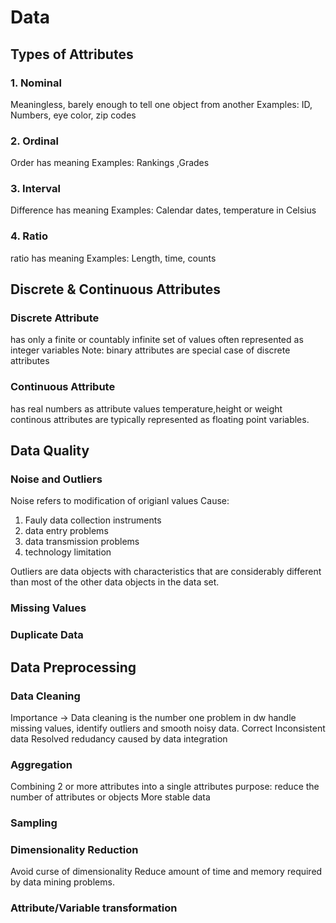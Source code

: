 # Data

## Types of Attributes

### 1. Nominal

Meaningless, barely enough to tell one object from another
Examples: ID, Numbers, eye color, zip codes

### 2. Ordinal

Order has meaning
Examples: Rankings ,Grades

### 3. Interval

Difference has meaning
Examples: Calendar dates, temperature in Celsius

### 4. Ratio

ratio has meaning
Examples: Length, time, counts

## Discrete & Continuous Attributes
### Discrete Attribute
has only a finite or countably infinite set of values
often represented as integer variables
Note: binary attributes are special case of discrete attributes

### Continuous Attribute
has real numbers as attribute values
temperature,height or weight
continous attributes are typically represented as floating point variables.

## Data Quality

### Noise and Outliers
Noise refers to modification of origianl values
Cause:
1) Fauly data collection instruments
2) data entry problems
3) data transmission problems
4) technology limitation

Outliers are data objects with characteristics that are considerably different than most of the other data objects in the data set.

### Missing Values

### Duplicate Data

## Data Preprocessing

### Data Cleaning
Importance -> Data cleaning is the number one problem in dw
handle missing values, identify outliers and smooth noisy data. Correct Inconsistent data
Resolved redudancy caused by data integration

### Aggregation
Combining 2 or more attributes into a single attributes
purpose: 
reduce the number of attributes or objects
More stable data

### Sampling

### Dimensionality Reduction
Avoid curse of dimensionality
Reduce amount of time and memory required by data mining problems.


### Attribute/Variable transformation

